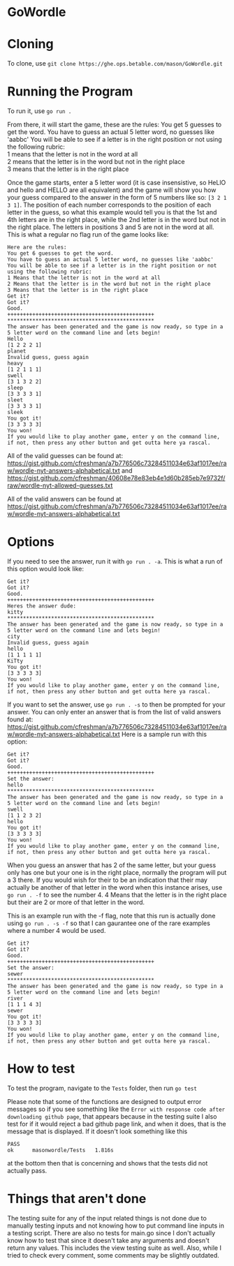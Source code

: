 # GoWordle

# Cloning
To clone, use ```git clone https://ghe.ops.betable.com/mason/GoWordle.git```


# Running the Program
To run it, use ```go run .```

From there, it will start the game, these are the rules:
You get 5 guesses to get the word.
You have to guess an actual 5 letter word, no guesses like 'aabbc'
You will be able to see if a letter is in the right position or not using the following rubric: \
1 means that the letter is not in the word at all\
2 means that the letter is in the word but not in the right place\
3 means that the letter is in the right place

Once the game starts, enter a 5 letter word (it is case insensistive, so HeLlO and hello and HELLO are all equivalent) and the game will show you how your guess compared to the answer in the form of 5 numbers like so: ```[3 2 1 3 1]```.
The position of each number corresponds to the position of each letter in the guess, so what this example would tell you is that the 1st and 4th letters are in the right place, while the 2nd letter is in the word but not in the right place. The letters in positions 3 and 5 are not in the word at all. This is what a regular no flag run of the game looks like: 
```Welcome to Wordle by the best programmer in the world, Mason 'The best of all time' Hill
Here are the rules:
You get 6 guesses to get the word.
You have to guess an actual 5 letter word, no guesses like 'aabbc'
You will be able to see if a letter is in the right position or not using the following rubric:
1 Means that the letter is not in the word at all
2 Means that the letter is in the word but not in the right place
3 Means that the letter is in the right place
Get it?
Got it?
Good.
+++++++++++++++++++++++++++++++++++++++++++++++
***********************************************
The answer has been generated and the game is now ready, so type in a 5 letter word on the command line and lets begin!
Hello
[1 2 2 2 1]
planet
Invalid guess, guess again
heavy
[1 2 1 1 1]
swell
[3 1 3 2 2]
sleep
[3 3 3 3 1]
sleet
[3 3 3 3 1]
sleek
You got it!
[3 3 3 3 3]
You won!
If you would like to play another game, enter y on the command line, if not, then press any other button and get outta here ya rascal.
```

All of the valid guesses can be found at: https://gist.github.com/cfreshman/a7b776506c73284511034e63af1017ee/raw/wordle-nyt-answers-alphabetical.txt and https://gist.github.com/cfreshman/40608e78e83eb4e1d60b285eb7e9732f/raw/wordle-nyt-allowed-guesses.txt

All of the valid answers can be found at https://gist.github.com/cfreshman/a7b776506c73284511034e63af1017ee/raw/wordle-nyt-answers-alphabetical.txt


# Options

If you need to see the answer, run it with ```go run . -a```. This is what a run of this option would look like: 
```
Get it?
Got it?
Good.
+++++++++++++++++++++++++++++++++++++++++++++++
Heres the answer dude: 
kitty
***********************************************
The answer has been generated and the game is now ready, so type in a 5 letter word on the command line and lets begin!
city
Invalid guess, guess again
hello
[1 1 1 1 1]
KiTty
You got it!
[3 3 3 3 3]
You won!
If you would like to play another game, enter y on the command line, if not, then press any other button and get outta here ya rascal.
```

If you want to set the answer, use ```go run . -s``` to then be prompted for your answer. You can only enter an answer that is from the list of valid answers found at:
https://gist.github.com/cfreshman/a7b776506c73284511034e63af1017ee/raw/wordle-nyt-answers-alphabetical.txt
Here is a sample run with this option:
```
Get it?
Got it?
Good.
+++++++++++++++++++++++++++++++++++++++++++++++
Set the answer: 
hello
***********************************************
The answer has been generated and the game is now ready, so type in a 5 letter word on the command line and lets begin!
swell
[1 1 2 3 2]
hello
You got it!
[3 3 3 3 3]
You won!
If you would like to play another game, enter y on the command line, if not, then press any other button and get outta here ya rascal.
```


When you guess an answer that has 2 of the same letter, but your guess only has one but your one is in the right place, normally the program will put a 3 there. If you would wish for their to be an indication that their may actually be another of that letter in the word when this instance arises, use ```go run . -f``` to see the number 4.
4 Means that the letter is in the right place but their are 2 or more of that letter in the word.

This is an example run with the -f flag, note that this run is actually done using ```go run . -s -f``` so that I can gaurantee one of the rare examples where a number 4 would be used.
```
Get it?
Got it?
Good.
+++++++++++++++++++++++++++++++++++++++++++++++
Set the answer: 
sewer
***********************************************
The answer has been generated and the game is now ready, so type in a 5 letter word on the command line and lets begin!
river
[1 1 1 4 3]
sewer
You got it!
[3 3 3 3 3]
You won!
If you would like to play another game, enter y on the command line, if not, then press any other button and get outta here ya rascal.
```
# How to test

To test the program, navigate to the ```Tests``` folder, then run ```go test```

Please note that some of the functions are designed to output error messages so if you see something like the ```Error with response code after downloading github page```, that appears because in the testing suite I also test for if it would reject a bad github page link, and when it does, that is the message that is displayed. If it doesn't look something like this
```
PASS
ok  	masonwordle/Tests	1.816s
``` 
at the bottom then that is concerning and shows that the tests did not actually pass.


# Things that aren't done
The testing suite for any of the input related things is not done due to manually testing inputs and not knowing how to put command line inputs in a testing script. There are also no tests for main.go since I don't actually know how to test that since it doesn't take any arguments and doesn't return any values. This includes the view testing suite as well. Also, while I tried to check every comment, some comments may be slightly outdated.

